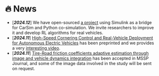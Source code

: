 # 🔥 News
- [***2024.12***] We have open-sourced [a project](https://github.com/sean-shiyuez/Carsim_python_RL) using Simulink as a bridge for CarSim and Python co-simulation. We invite researchers to improve it and develop RL algorithms for real vehicles.
- [***2024.11***] [High-Speed Cornering Control and Real-Vehicle Deployment for Autonomous Electric Vehicles](https://arxiv.org/abs/2411.11762) has been preprinted and we provides a very [interesting video](https://www.youtube.com/watch?v=5wp67FcpfL8).
- [***2024.11***] [Tire-Road friction coefficients adaptive estimation through image and vehicle dynamics integration](https://drive.google.com/file/d/1zTifikSaW06fIksXDjQr9h7dws8O3gsA/view?usp=share_link) has been accepted in MSSP Journal, and some of the image data involved in the study will be sent on request.

